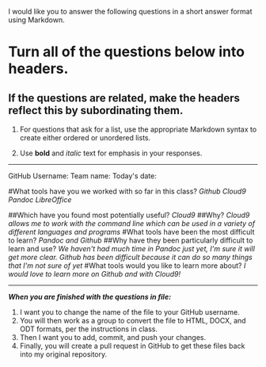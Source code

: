 I would like you to answer the following questions in a short answer format using Markdown. 

# Turn all of the questions below into headers. 

## If the questions are related, make the headers reflect this by subordinating them.  

1. For questions that ask for a list, use the appropriate Markdown syntax to create either ordered or unordered lists. 

2. Use **bold** and *italic* text for emphasis in your responses.

* * *

GitHub Username: 
Team name: 
Today's date: 

#What tools have you we worked with so far in this class?
*Github*
*Cloud9*
*Pandoc*
*LibreOffice*

##Which have you found most potentially useful? 
*Cloud9*
##Why? 
*Cloud9 allows me to work with the command line which can be used in a variety of different languages and programs*
#What tools have been the most difficult to learn? 
*Pandoc and Github*
##Why have they been particularly difficult to learn and use?
*We haven't had much time in Pandoc just yet, I'm sure it will get more clear. Github has been difficult because it can do so many things that I'm not sure of yet*
#What tools would you like to learn more about?
*I would love to learn more on Github and with Cloud9!*
* * * 

***When you are finished with the questions in file:*** 

1. I want you to change the name of the file to your GitHub username. 
2. You will then work as a group to convert the file to HTML, DOCX, and ODT formats, per the instructions in  class. 
3. Then I want you to add, commit, and push your changes. 
4. Finally, you will create a pull request in GitHub to get these files back into my original repository. 